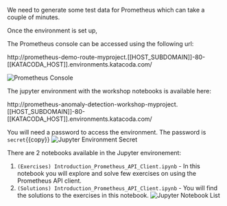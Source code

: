 We need to generate some test data for Prometheus which can take a couple of minutes.

Once the environment is set up,

The Prometheus console can be accessed using the following url:

http://prometheus-demo-route-myproject.[[HOST_SUBDOMAIN]]-80-[[KATACODA_HOST]].environments.katacoda.com/

![Prometheus Console](./prometheus-api-client/assets/02-prometheus-console.png)

The jupyter environment with the workshop notebooks is available here:

http://prometheus-anomaly-detection-workshop-myproject.[[HOST_SUBDOMAIN]]-80-[[KATACODA_HOST]].environments.katacoda.com/

You will need a password to access the environment.
The password is `secret`{{copy}}
![Jupyter Environment Secret](./prometheus-api-client/assets/02-jupyter-secret.png)

There are 2 notebooks available in the Jupyter environement:
1. `(Exercises) Introduction_Prometheus_API_Client.ipynb` - In this notebook you will explore and solve few exercises on using the Prometheus API client.
2. `(Solutions) Introduction_Prometheus_API_Client.ipynb` - You will find the solutions to the exercises in this notebook.
![Jupyter Notebook List](./prometheus-api-client/assets/02-jupyter-notebook-list.png)
